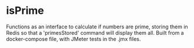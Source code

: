 # isPrime
Functions as an interface to calculate if numbers are prime, storing them in Redis so that a 'primesStored' command will display them all. Built from a docker-compose file, with JMeter tests in the .jmx files.
